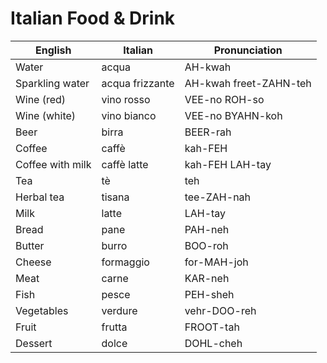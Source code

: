 # Italian Food & Drink

| English | Italian | Pronunciation |
|----------------|----------------|----------------|
| Water | acqua | AH-kwah |
| Sparkling water | acqua frizzante | AH-kwah freet-ZAHN-teh |
| Wine (red) | vino rosso | VEE-no ROH-so |
| Wine (white) | vino bianco | VEE-no BYAHN-koh |
| Beer | birra | BEER-rah |
| Coffee | caffè | kah-FEH |
| Coffee with milk | caffè latte | kah-FEH LAH-tay |
| Tea | tè | teh |
| Herbal tea | tisana | tee-ZAH-nah |
| Milk | latte | LAH-tay |
| Bread | pane | PAH-neh |
| Butter | burro | BOO-roh |
| Cheese | formaggio | for-MAH-joh |
| Meat | carne | KAR-neh |
| Fish | pesce | PEH-sheh |
| Vegetables | verdure | vehr-DOO-reh |
| Fruit | frutta | FROOT-tah |
| Dessert | dolce | DOHL-cheh |
